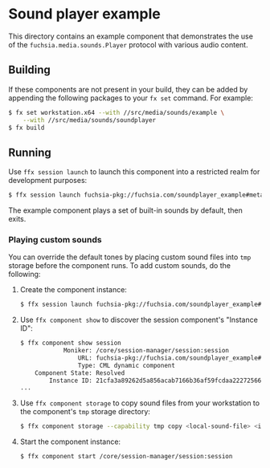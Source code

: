 # Sound player example

This directory contains an example component that demonstrates the use of the
`fuchsia.media.sounds.Player` protocol with various audio content.

## Building

If these components are not present in your build, they can be added by
appending the following packages to your `fx set` command. For example:

```bash
$ fx set workstation.x64 --with //src/media/sounds/example \
    --with //src/media/sounds/soundplayer
$ fx build
```

## Running

Use `ffx session launch` to launch this component into a restricted realm
for development purposes:

```bash
$ ffx session launch fuchsia-pkg://fuchsia.com/soundplayer_example#meta/soundplayer_example.cm
```

The example component plays a set of built-in sounds by default, then exits.

### Playing custom sounds

You can override the default tones by placing custom sound files into `tmp` storage before the
component runs. To add custom sounds, do the following:

1.  Create the component instance:

    ```bash
    $ ffx session launch fuchsia-pkg://fuchsia.com/soundplayer_example#meta/soundplayer_example.cm
    ```

1.  Use `ffx component show` to discover the session component's "Instance ID":

    ```bash
    $ ffx component show session
                Moniker: /core/session-manager/session:session
                    URL: fuchsia-pkg://fuchsia.com/soundplayer_example#meta/soundplayer_example.cm
                    Type: CML dynamic component
        Component State: Resolved
            Instance ID: 21cfa3a89262d5a856acab7166b36af59fcdaa2227256638cf0a6202e265a199
    ...
    ```

1.  Use `ffx component storage` to copy sound files from your workstation to the component's
    `tmp` storage directory:

    ```bash
    $ ffx component storage --capability tmp copy <local-sound-file> <instance-id>::/<sound-file>
    ```

1.  Start the component instance:

    ```bash
    $ ffx component start /core/session-manager/session:session
    ```
